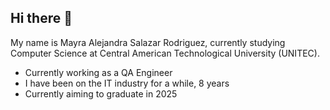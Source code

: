 ## Hi there 👋

My name is Mayra Alejandra Salazar Rodriguez, currently studying Computer Science at Central American Technological University (UNITEC).
- Currently working as a QA Engineer
- I have been on the IT industry for a while, 8 years
- Currently aiming to graduate in 2025

<!--
**megaten88/megaten88** is a ✨ _special_ ✨ repository because its `README.md` (this file) appears on your GitHub profile.

Here are some ideas to get you started:

- 🔭 I’m currently working on ...
- 🌱 I’m currently learning ...
- 👯 I’m looking to collaborate on ...
- 🤔 I’m looking for help with ...
- 💬 Ask me about ...
- 📫 How to reach me: ...
- 😄 Pronouns: ...
- ⚡ Fun fact: ...
-->
